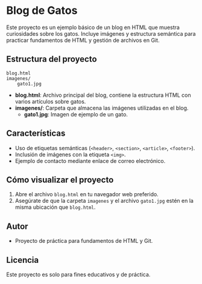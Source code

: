 # Blog de Gatos

Este proyecto es un ejemplo básico de un blog en HTML que muestra curiosidades sobre los gatos. Incluye imágenes y estructura semántica para practicar fundamentos de HTML y gestión de archivos en Git.

## Estructura del proyecto

```
blog.html
imagenes/
    gato1.jpg
```

- **blog.html**: Archivo principal del blog, contiene la estructura HTML con varios artículos sobre gatos.
- **imagenes/**: Carpeta que almacena las imágenes utilizadas en el blog.
    - **gato1.jpg**: Imagen de ejemplo de un gato.

## Características
- Uso de etiquetas semánticas (`<header>`, `<section>`, `<article>`, `<footer>`).
- Inclusión de imágenes con la etiqueta `<img>`.
- Ejemplo de contacto mediante enlace de correo electrónico.

## Cómo visualizar el proyecto
1. Abre el archivo `blog.html` en tu navegador web preferido.
2. Asegúrate de que la carpeta `imagenes` y el archivo `gato1.jpg` estén en la misma ubicación que `blog.html`.

## Autor
- Proyecto de práctica para fundamentos de HTML y Git.

## Licencia
Este proyecto es solo para fines educativos y de práctica.
